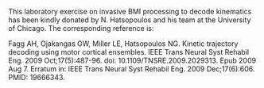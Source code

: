 This laboratory exercise on invasive BMI processing to decode kinematics has been kindly donated by N. Hatsopoulos and his team at the University of Chicago. The corresponding reference is:

Fagg AH, Ojakangas GW, Miller LE, Hatsopoulos NG. Kinetic trajectory decoding using motor cortical ensembles. IEEE Trans Neural Syst Rehabil Eng. 2009 Oct;17(5):487-96. doi: 10.1109/TNSRE.2009.2029313. Epub 2009 Aug 7. Erratum in: IEEE Trans Neural Syst Rehabil Eng. 2009 Dec;17(6):606. PMID: 19666343.
